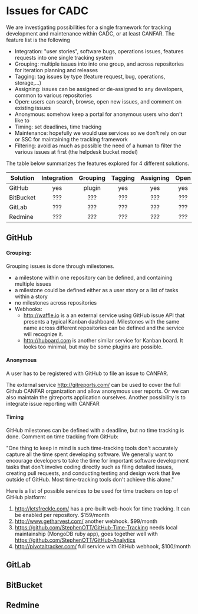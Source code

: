 # Issues for CADC


We are investigating possibilities for a single framework for tracking development and maintenance within CADC, or at least CANFAR. The feature list is the following

* Integration: "user stories", software bugs, operations issues, features requests into one single tracking system
* Grouping: multiple issues into into one group, and across repositories for iteration planning and releases
* Tagging: tag issues by type (feature request, bug, operations, storage,...) 
* Assigning: issues can be assigned or de-assigned to any developers, common to various repositories
* Open: users can search, browse, open new issues, and comment on existing issues
* Anonymous: somehow keep a portal for anonymous users who don't like to
* Timing: set deadlines, time tracking
* Maintenance: hopefully we would use services so we don't rely on our or SSC for maintaining the tracking framework
* Filtering: avoid as much as possible the need of a human to filter the various issues at first (the helpdesk bucket model)
 

The table below summarizes the features explored for 4 different solutions.


| Solution      | Integration   | Grouping  | Tagging | Assigning | Open | Anonymous | Timing | Maintenance | Filtering |
| ------------- |:-------------:|:---------:|:-------:|:---------:|:----:|:---------:|:------:|:-----------:|:---------:|
| GitHub        | yes           | plugin    | yes     | yes       | yes  | plugin    | plugin | free service| machine   |
| BitBucket     | ???           | ???       | ???     | ???       | ???  | ???       | ???    | pay or us   | ???       |
| GitLab        | ???           | ???       | ???     | ???       | ???  | ???       | ???    | pay or us   | ???       |
| Redmine       | ???           | ???       | ???     | ???       | ???  | ???       | ???    | pay or us   | ???       |


## GitHub

#### Grouping:

Grouping issues is done through milestones.

* a milestone within one repository can be defined, and containing multiple issues 
* a milestone could be defined either as a user story or a list of tasks within a story
* no milestones across repositories
* Webhooks:  
  * http://waffle.io is a an external service using GitHub issue API that presents a typical Kanban dashboard. Milestones with the same name across different repositories can be defined and the service will recognize it.
  * http://huboard.com is another similar service for Kanban board. It looks too minimal, but may be some plugins are possible.

#### Anonymous

A user has to be registered with GitHub to file an issue to CANFAR. 

The external service http://gitreports.com/ can be used to cover the full Github CANFAR organization and allow anonymous user reports. Or we can also maintain the gitreports application ourselves. Another possibility is to integrate issue reporting with CANFAR 


#### Timing

GitHub milestones can be defined with a deadline, but no time tracking is done. Comment on time tracking from GitHub:

"One thing to keep in mind is such time-tracking tools don't accurately capture all the time spent developing software. We generally want to encourage developers to take the time for important software development tasks that don't involve coding directly such as filing detailed issues, creating pull requests, and conducting testing and design work that live outside of GitHub. Most time-tracking tools don't achieve this alone."

Here is a list of possible services to be used for time trackers on top of GitHub platform:

1. http://letsfreckle.com/ has a pre-built web-hook for time tracking. It can be enabled per repository. $159/month
2. http://www.getharvest.com/ another webhook. $99/month
3. https://github.com/StephenOTT/GitHub-Time-Tracking needs local maintainship (MongoDB ruby app), goes together well with    https://github.com/StephenOTT/GitHub-Analytics
4. http://pivotaltracker.com/ full service with GitHub webhook, $100/month


## GitLab

## BitBucket

## Redmine


